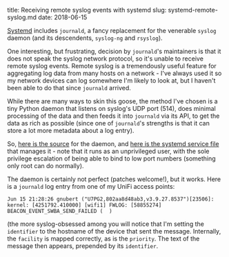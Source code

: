 title: Receiving remote syslog events with systemd
slug: systemd-remote-syslog.md
date: 2018-06-15


[Systemd](https://www.freedesktop.org/wiki/Software/systemd/) includes `journald`, a fancy replacement for the venerable `syslog` daemon (and its descendents, `syslog-ng` and `rsyslog`).

One interesting, but frustrating, decision by `journald`'s maintainers is that it does not speak the syslog network protocol, so it's unable to receive remote syslog events. Remote syslog is a tremendously useful feature for aggregating log data from many hosts on a network - I've always used it so my network devices can log somewhere I'm likely to look at, but I haven't been able to do that since `journald` arrived.

While there are many ways to skin this goose, the method I've chosen is a tiny Python daemon that listens on syslog's UDP port (514), does minimal processing of the data and then feeds it into `journald` via its API, to get the data as rich as possible (since one of `journald`'s strengths is that it can store a lot more metadata about a log entry).

So, [here is the source](https://gist.github.com/cmsj/e03b6d28325ce5c3d5b255256278a330) for the daemon, and [here is the systemd service file](https://gist.github.com/cmsj/71f987d1129c5dc693243dd1aa5f8f4f) that manages it - note that it runs as an unprivileged user, with the sole privilege escalation of being able to bind to low port numbers (something only root can do normally).

The daemon is certainly not perfect (patches welcome!), but it works. Here is a `journald` log entry from one of my UniFi access points:

```
Jun 15 21:28:26 gnubert ("U7PG2,802aa8d48ab3,v3.9.27.8537")[23506]: kernel: [4251792.410000] [wifi1] FWLOG: [58855274] BEACON_EVENT_SWBA_SEND_FAILED (  )
```

(the more syslog-obsessed among you will notice that I'm setting the `identifier` to the hostname of the device that sent the message. Internally, the `facility` is mapped correctly, as is the `priority`. The text of the message then appears, prepended by its `identifier`.